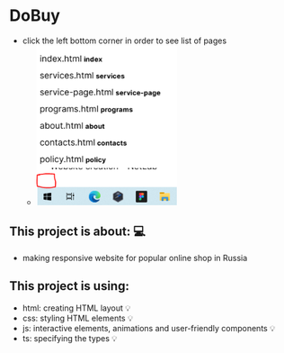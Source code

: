 # DoBuy
- click the left bottom corner in order to see list of pages
  - <img src="https://github.com/Vlad-Vasinev/Vlad-Vasinev/blob/main/list%20of%20pages.PNG" width="250">
  
## This project is about: 💻
- making responsive website for popular online shop in Russia

## This project is using:
- html: creating HTML layout 💡
- css: styling HTML elements 💡
- js: interactive elements, animations and user-friendly components 💡
- ts: specifying the types 💡
